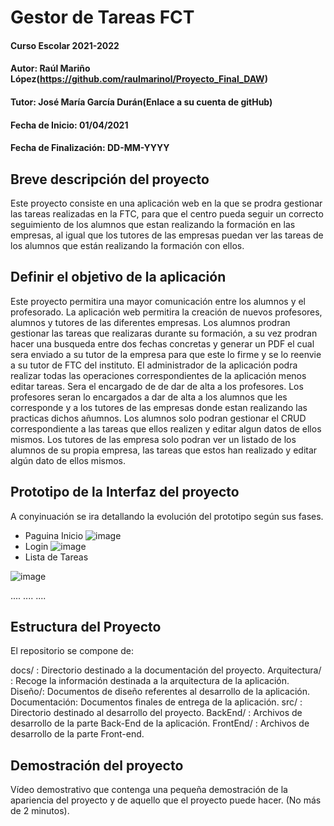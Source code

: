 # Gestor de Tareas FCT

#### Curso Escolar 2021-2022
#### Autor: Raúl Mariño López(https://github.com/raulmarinol/Proyecto_Final_DAW)
#### Tutor: José María García Durán(Enlace a su cuenta de gitHub)
#### Fecha de Inicio: 01/04/2021
#### Fecha de Finalización: DD-MM-YYYY

## Breve descripción del proyecto

Este proyecto consiste en una aplicación web en la que se prodra gestionar las tareas realizadas en la FTC, para que el centro pueda seguir un correcto seguimiento de los alumnos que estan realizando la formación en las empresas, al igual que los tutores de las empresas puedan ver las tareas de los alumnos que están realizando la formación con ellos.


## Definir el objetivo de la aplicación

Este proyecto permitira una mayor comunicación entre los alumnos y el profesorado.
La aplicación web permitira la creación de nuevos profesores, alumnos y tutores de las diferentes empresas.
Los alumnos prodran gestionar las tareas que realizaras durante su formación, a su vez prodran hacer una busqueda entre dos fechas concretas y generar un PDF el cual sera enviado a su tutor de la empresa para que este lo firme y se lo reenvie a  su tutor de FTC del instituto.
El administrador de la aplicación podra realizar todas las operaciones correspondientes de la aplicación menos editar tareas. Sera el encargado de de dar de alta a los profesores.
Los profesores seran lo encargados a dar de alta a los alumnos que les corresponde y a los tutores de las empresas donde estan realizando las practicas dichos añumnos.
Los alumnos solo podran gestionar el CRUD correspondiente a las tareas que ellos realizen y editar algun datos de ellos mismos.
Los tutores de las empresa solo podran ver un listado de los alumnos de su propia empresa, las tareas que estos han realizado y editar algún dato de ellos mismos. 

## Prototipo de la Interfaz del proyecto

A conyinuación se ira detallando la evolución del prototipo según sus fases.
* Paguina Inicio
![image](https://user-images.githubusercontent.com/73124468/164982510-0030e7c6-29fb-4735-b56d-7c53617353ac.png)
* Login
![image](https://user-images.githubusercontent.com/73124468/164982577-76a38371-c377-4922-ba06-4903cf0337a0.png)
* Lista de Tareas

![image](https://user-images.githubusercontent.com/73124468/164973241-b65fa033-da52-4746-ba18-e9470ca7fa62.png)





....
....
....

## Estructura del Proyecto

El repositorio se compone de:

docs/ : Directorio destinado a la documentación del proyecto.
Arquitectura/ : Recoge la información destinada a la arquitectura de la aplicación.
Diseño/: Documentos de diseño referentes al desarrollo de la aplicación.
Documentación: Documentos finales de entrega de la aplicación.
src/ : Directorio destinado al desarrollo del proyecto.
BackEnd/ : Archivos de desarrollo de la parte Back-End de la aplicación.
FrontEnd/ : Archivos de desarrollo de la parte Front-end.

## Demostración del proyecto

Vídeo demostrativo que contenga una pequeña demostración de la apariencia del proyecto y de aquello que el proyecto puede hacer. (No más de 2 minutos).

